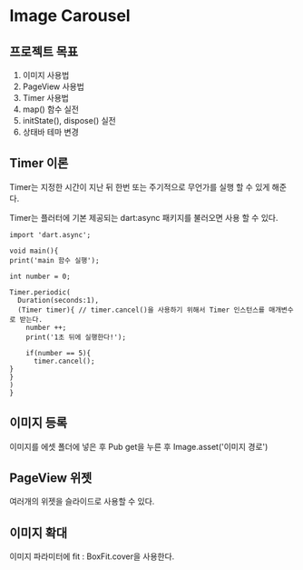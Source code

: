 # Image Carousel

## 프로젝트 목표

1. 이미지 사용법
2. PageView 사용법
3. Timer 사용법
4. map() 함수 실전
5. initState(), dispose() 실전
6. 상태바 테마 변경

## Timer 이론

Timer는 지정한 시간이 지난 뒤 한번 또는 주기적으로 무언가를 실행 할 수 있게 해준다.

Timer는 플러터에 기본 제공되는 dart:async 패키지를 불러오면 사용 할 수 있다.

```
import 'dart.async';

void main(){
print('main 함수 실행');

int number = 0;

Timer.periodic(
  Duration(seconds:1),
  (Timer timer){ // timer.cancel()을 사용하기 위해서 Timer 인스턴스를 매개변수로 받는다.
    number ++;
    print('1초 뒤에 실행한다!');

    if(number == 5){
      timer.cancel();
}
}
)
}
```

## 이미지 등록

이미지를 에셋 폴더에 넣은 후 Pub get을 누른 후 Image.asset('이미지 경로')

## PageView 위젯

여러개의 위젯을 슬라이드로 사용할 수 있다.

## 이미지 확대

이미지 파라미터에 fit : BoxFit.cover을 사용한다.
